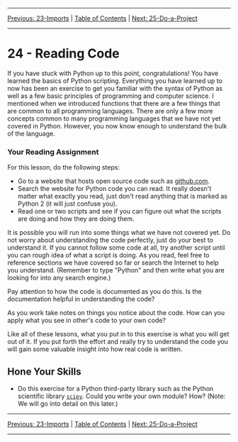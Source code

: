 <!-- Navigation -->

---

[Previous: 23-Imports](./23-Imports.md) | [Table of Contents](./00-Table-of-Contents.md) | [Next: 25-Do-a-Project](./25-Do-a-Project.md)

---
<!-- End Navigation -->
# 24 - Reading Code

If you have stuck with Python up to this point, congratulations! You have learned the basics of Python scripting. Everything you have learned up to now has been an exercise to get you familiar with the syntax of Python as well as a few basic principles of programming and computer science. I mentioned when we introduced functions that there are a few things that are common to all programming languages. There are only a few more concepts common to many programming languages that we have not yet covered in Python. However, you now know enough to understand the bulk of the language.

### Your Reading Assignment

For this lesson, do the following steps:

-  Go to a website that hosts open source code such as [github.com](https://github.com). 
- Search the website for Python code you can read. It really doesn't matter what exactly you read, just don't read anything that is marked as Python 2 (it will just confuse you).
- Read one or two scripts and see if you can figure out what the scripts are doing and how they are doing them.

It is possible you will run into some things what we have not covered yet. Do not worry about understanding the code perfectly, just do your best to understand it. If you cannot follow some code at all, try another script until you can rough idea of what a script is doing. As you read, feel free to reference sections we have covered so far or search the Internet to help you understand. (Remember to type "Python" and then write what you are looking for into any search engine.)

Pay attention to how the code is documented as you do this. Is the documentation helpful in understanding the code?

As you work take notes on things you notice about the code. How can you apply what you see in other's code to your own code?

Like all of these lessons, what you put in to this exercise is what you will get out of it. If you put forth the effort and really try to understand the code you will gain some valuable insight into how real code is written.

## Hone Your Skills

- Do this exercise for a Python third-party library such as the Python scientific library [`scipy`](https://github.com/scipy/scipy/tree/v1.2.0/scipy). Could you write your own module? How? (Note: We will go into detail on this later.)

<!-- Navigation -->

---

[Previous: 23-Imports](./23-Imports.md) | [Table of Contents](./00-Table-of-Contents.md) | [Next: 25-Do-a-Project](./25-Do-a-Project.md)

---
<!-- End Navigation -->
